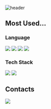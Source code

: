 ![header](https://capsule-render.vercel.app/api?type=waving&color=auto&text=JungHyun%20Bak&height=250&animation=fadeIn&fontAlignY=36)

<h2>Most Used...</h2>

<h3>Language</h3>
<p>
  <img src ="https://img.shields.io/badge/Javascript-F7DF1E?&style=for-the-badge&logo=Javascript&logoColor=black"/>
  <img src ="https://img.shields.io/badge/TypeScript-3178C6?&style=for-the-badge&logo=TypeScript&logoColor=white"/>
  <img src ="https://img.shields.io/badge/HTML5-E34F26?&style=for-the-badge&logo=HTML5&logoColor=white"/>
  <img src ="https://img.shields.io/badge/CSS3-1572B6?&style=for-the-badge&logo=CSS3&logoColor=white"/>
</p>

<h3>Tech Stack</h3>
<p>
  <img src ="https://img.shields.io/badge/React-61DAFB?&style=for-the-badge&logo=React&logoColor=black"/>
  <img src ="https://img.shields.io/badge/Express-000000?&style=for-the-badge&logo=Express&logoColor=white"/>
</p>

<h2>Contacts</h2>
<a href="mailto:jeong5728@gmail.com">
  <img src="https://img.shields.io/badge/gmail-EA4335?style=for-the-badge&logo=gmail&logoColor=000000"/>
</a>
